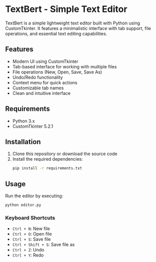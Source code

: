 # TextBert - Simple Text Editor

TextBert is a simple lightweight text editor built with Python using CustomTkinter. It features a minimalistic interface with tab support, file operations, and essential text editing capabilities.

## Features

- Modern UI using CustomTkinter
- Tab-based interface for working with multiple files
- File operations (New, Open, Save, Save As)
- Undo/Redo functionality
- Context menu for quick actions
- Customizable tab names
- Clean and intuitive interface

## Requirements

- Python 3.x
- CustomTkinter 5.2.1

## Installation

1. Clone this repository or download the source code
2. Install the required dependencies:
   ```bash
   pip install -r requirements.txt
   ```

## Usage

Run the editor by executing:
```bash
python editor.py
```

### Keyboard Shortcuts

- `Ctrl + N`: New file
- `Ctrl + O`: Open file
- `Ctrl + S`: Save file
- `Ctrl + Shift + S`: Save file as
- `Ctrl + Z`: Undo
- `Ctrl + Y`: Redo
